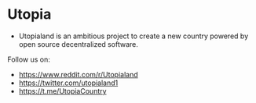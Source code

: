 # Utopia

* Utopialand is an ambitious project to create a new country powered by open source decentralized software.

Follow us on:

* https://www.reddit.com/r/Utopialand
* https://twitter.com/utopialand1
* https://t.me/UtopiaCountry
